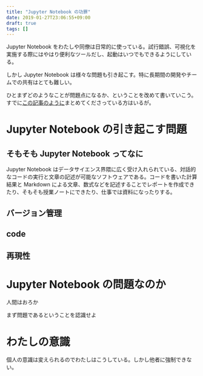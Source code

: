 ```yaml
---
title: "Jupyter Notebook の功罪"
date: 2019-01-27T23:06:55+09:00
draft: true
tags: []
---
```


Jupyter Notebook をわたしや同僚は日常的に使っている。試行錯誤、可視化を実施する際にはやはり便利なツールだし、起動はいつでもできるようにしている。

しかし Jupyter Notebook は様々な問題も引き起こす。特に長期間の開発やチームでの共有はとても難しい。

ひとまずどのようなことが問題点になるか、ということを改めて書いていこう。すでに[この記事のように](https://towardsdatascience.com/5-reasons-why-jupyter-notebooks-suck-4dc201e27086)まとめてくださっている方はいるが。

# Jupyter Notebook の引き起こす問題

## そもそも Jupyter Notebook ってなに

Jupyter Notebook はデータサイエンス界隈に広く受け入れられている、対話的なコードの実行と文章の記述が可能なソフトウェアである。コードを書いた計算結果と Markdown による文章、数式などを記述することでレポートを作成できたり、そもそも授業ノートにできたり、仕事では資料になったりする。

## バージョン管理

## code

## 再現性

# Jupyter Notebook の問題なのか

人間はおろか

まず問題であるということを認識せよ

# わたしの意識

個人の意識は変えられるのでわたしはこうしている。しかし他者に強制できない。